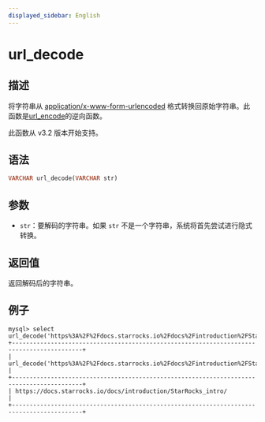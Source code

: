 ```yaml
---
displayed_sidebar: English
---
```


# url_decode

## 描述

将字符串从 [application/x-www-form-urlencoded](https://www.w3.org/TR/html4/interact/forms.html#h-17.13.4.1) 格式转换回原始字符串。此函数是[url_encode](./url_encode.md)的逆向函数。

此函数从 v3.2 版本开始支持。

## 语法

```haskell
VARCHAR url_decode(VARCHAR str)
```

## 参数

- `str`：要解码的字符串。如果 `str` 不是一个字符串，系统将首先尝试进行隐式转换。

## 返回值

返回解码后的字符串。

## 例子

```plaintext
mysql> select url_decode('https%3A%2F%2Fdocs.starrocks.io%2Fdocs%2Fintroduction%2FStarRocks_intro%2F');
+------------------------------------------------------------------------------------------+
| url_decode('https%3A%2F%2Fdocs.starrocks.io%2Fdocs%2Fintroduction%2FStarRocks_intro%2F') |
+------------------------------------------------------------------------------------------+
| https://docs.starrocks.io/docs/introduction/StarRocks_intro/                             |
+------------------------------------------------------------------------------------------+